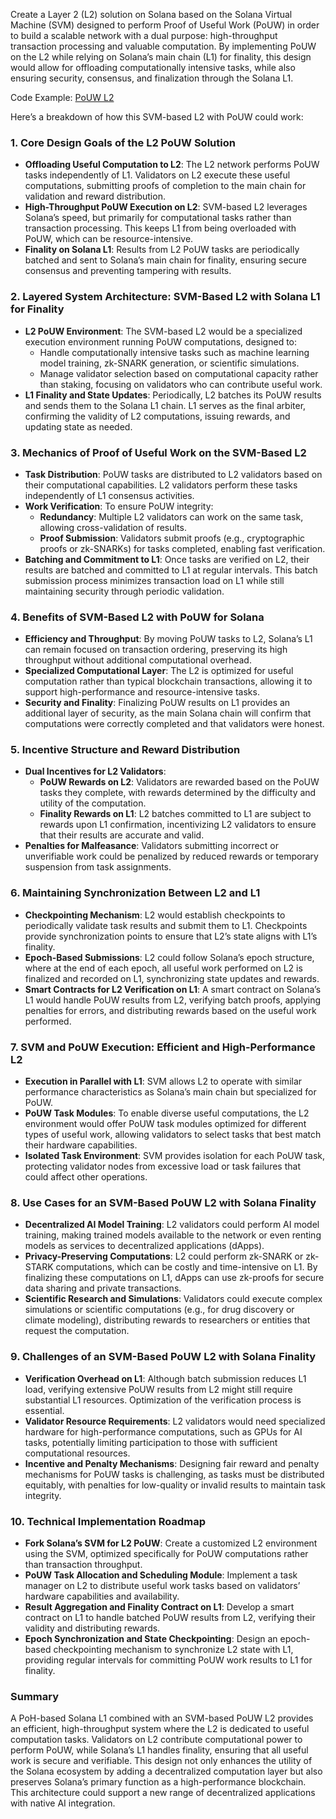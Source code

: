 Create a Layer 2 (L2) solution on Solana based on the Solana Virtual Machine (SVM) designed to perform Proof of Useful Work (PoUW) in order to build a scalable network with a dual purpose: high-throughput transaction processing and valuable computation. By implementing PoUW on the L2 while relying on Solana’s main chain (L1) for finality, this design would allow for offloading computationally intensive tasks, while also ensuring security, consensus, and finalization through the Solana L1.

Code Example: [PoUW L2](/solana-aii/src/pouw_l2.rs)

Here’s a breakdown of how this SVM-based L2 with PoUW could work:

### 1. **Core Design Goals of the L2 PoUW Solution**
- **Offloading Useful Computation to L2**: The L2 network performs PoUW tasks independently of L1. Validators on L2 execute these useful computations, submitting proofs of completion to the main chain for validation and reward distribution.
- **High-Throughput PoUW Execution on L2**: SVM-based L2 leverages Solana’s speed, but primarily for computational tasks rather than transaction processing. This keeps L1 from being overloaded with PoUW, which can be resource-intensive.
- **Finality on Solana L1**: Results from L2 PoUW tasks are periodically batched and sent to Solana’s main chain for finality, ensuring secure consensus and preventing tampering with results.

### 2. **Layered System Architecture: SVM-Based L2 with Solana L1 for Finality**
- **L2 PoUW Environment**: The SVM-based L2 would be a specialized execution environment running PoUW computations, designed to:
    - Handle computationally intensive tasks such as machine learning model training, zk-SNARK generation, or scientific simulations.
    - Manage validator selection based on computational capacity rather than staking, focusing on validators who can contribute useful work.
- **L1 Finality and State Updates**: Periodically, L2 batches its PoUW results and sends them to the Solana L1 chain. L1 serves as the final arbiter, confirming the validity of L2 computations, issuing rewards, and updating state as needed.

### 3. **Mechanics of Proof of Useful Work on the SVM-Based L2**
- **Task Distribution**: PoUW tasks are distributed to L2 validators based on their computational capabilities. L2 validators perform these tasks independently of L1 consensus activities.
- **Work Verification**: To ensure PoUW integrity:
    - **Redundancy**: Multiple L2 validators can work on the same task, allowing cross-validation of results.
    - **Proof Submission**: Validators submit proofs (e.g., cryptographic proofs or zk-SNARKs) for tasks completed, enabling fast verification.
- **Batching and Commitment to L1**: Once tasks are verified on L2, their results are batched and committed to L1 at regular intervals. This batch submission process minimizes transaction load on L1 while still maintaining security through periodic validation.

### 4. **Benefits of SVM-Based L2 with PoUW for Solana**
- **Efficiency and Throughput**: By moving PoUW tasks to L2, Solana’s L1 can remain focused on transaction ordering, preserving its high throughput without additional computational overhead.
- **Specialized Computational Layer**: The L2 is optimized for useful computation rather than typical blockchain transactions, allowing it to support high-performance and resource-intensive tasks.
- **Security and Finality**: Finalizing PoUW results on L1 provides an additional layer of security, as the main Solana chain will confirm that computations were correctly completed and that validators were honest.

### 5. **Incentive Structure and Reward Distribution**
- **Dual Incentives for L2 Validators**:
    - **PoUW Rewards on L2**: Validators are rewarded based on the PoUW tasks they complete, with rewards determined by the difficulty and utility of the computation.
    - **Finality Rewards on L1**: L2 batches committed to L1 are subject to rewards upon L1 confirmation, incentivizing L2 validators to ensure that their results are accurate and valid.
- **Penalties for Malfeasance**: Validators submitting incorrect or unverifiable work could be penalized by reduced rewards or temporary suspension from task assignments.

### 6. **Maintaining Synchronization Between L2 and L1**
- **Checkpointing Mechanism**: L2 would establish checkpoints to periodically validate task results and submit them to L1. Checkpoints provide synchronization points to ensure that L2’s state aligns with L1’s finality.
- **Epoch-Based Submissions**: L2 could follow Solana’s epoch structure, where at the end of each epoch, all useful work performed on L2 is finalized and recorded on L1, synchronizing state updates and rewards.
- **Smart Contracts for L2 Verification on L1**: A smart contract on Solana’s L1 would handle PoUW results from L2, verifying batch proofs, applying penalties for errors, and distributing rewards based on the useful work performed.

### 7. **SVM and PoUW Execution: Efficient and High-Performance L2**
- **Execution in Parallel with L1**: SVM allows L2 to operate with similar performance characteristics as Solana’s main chain but specialized for PoUW.
- **PoUW Task Modules**: To enable diverse useful computations, the L2 environment would offer PoUW task modules optimized for different types of useful work, allowing validators to select tasks that best match their hardware capabilities.
- **Isolated Task Environment**: SVM provides isolation for each PoUW task, protecting validator nodes from excessive load or task failures that could affect other operations.

### 8. **Use Cases for an SVM-Based PoUW L2 with Solana Finality**
- **Decentralized AI Model Training**: L2 validators could perform AI model training, making trained models available to the network or even renting models as services to decentralized applications (dApps).
- **Privacy-Preserving Computations**: L2 could perform zk-SNARK or zk-STARK computations, which can be costly and time-intensive on L1. By finalizing these computations on L1, dApps can use zk-proofs for secure data sharing and private transactions.
- **Scientific Research and Simulations**: Validators could execute complex simulations or scientific computations (e.g., for drug discovery or climate modeling), distributing rewards to researchers or entities that request the computation.

### 9. **Challenges of an SVM-Based PoUW L2 with Solana Finality**
- **Verification Overhead on L1**: Although batch submission reduces L1 load, verifying extensive PoUW results from L2 might still require substantial L1 resources. Optimization of the verification process is essential.
- **Validator Resource Requirements**: L2 validators would need specialized hardware for high-performance computations, such as GPUs for AI tasks, potentially limiting participation to those with sufficient computational resources.
- **Incentive and Penalty Mechanisms**: Designing fair reward and penalty mechanisms for PoUW tasks is challenging, as tasks must be distributed equitably, with penalties for low-quality or invalid results to maintain task integrity.

### 10. **Technical Implementation Roadmap**
- **Fork Solana’s SVM for L2 PoUW**: Create a customized L2 environment using the SVM, optimized specifically for PoUW computations rather than transaction throughput.
- **PoUW Task Allocation and Scheduling Module**: Implement a task manager on L2 to distribute useful work tasks based on validators’ hardware capabilities and availability.
- **Result Aggregation and Finality Contract on L1**: Develop a smart contract on L1 to handle batched PoUW results from L2, verifying their validity and distributing rewards.
- **Epoch Synchronization and State Checkpointing**: Design an epoch-based checkpointing mechanism to synchronize L2 state with L1, providing regular intervals for committing PoUW work results to L1 for finality.

### Summary

A PoH-based Solana L1 combined with an SVM-based PoUW L2 provides an efficient, high-throughput system where the L2 is dedicated to useful computation tasks. Validators on L2 contribute computational power to perform PoUW, while Solana’s L1 handles finality, ensuring that all useful work is secure and verifiable. This design not only enhances the utility of the Solana ecosystem by adding a decentralized computation layer but also preserves Solana’s primary function as a high-performance blockchain. This architecture could support a new range of decentralized applications with native AI integration.